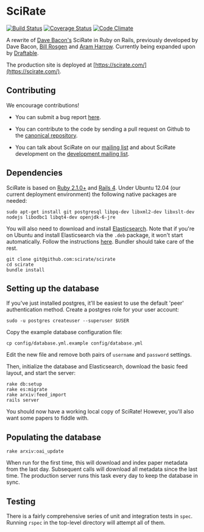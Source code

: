 # SciRate

[![Build Status](https://travis-ci.org/scirate/scirate.svg?branch=master)](https://travis-ci.org/scirate/scirate)
[![Coverage Status](https://coveralls.io/repos/scirate/scirate/badge.png?branch=master)](https://coveralls.io/r/scirate/scirate?branch=master)
[![Code Climate](https://codeclimate.com/github/scirate/scirate.png)](https://codeclimate.com/github/scirate/scirate)

A rewrite of [Dave Bacon's](http://dabacon.org) SciRate in Ruby on Rails, previously developed by Dave Bacon, [Bill Rosgen](http://intractable.ca/bill/) and [Aram Harrow](http://www.mit.edu/~aram/). Currently being expanded upon by [Draftable](https://draftable.com/).

The production site is deployed at [https://scirate.com/](https://scirate.com/).

## Contributing

We encourage contributions!

* You can submit a bug report [here](https://github.com/scirate/scirate/issues).

* You can contribute to the code by sending a pull request on Github to the [canonical repository](https://github.com/scirate/scirate).

* You can talk about SciRate on our [mailing list](https://groups.google.com/forum/?fromgroups=#!forum/scirate) and about SciRate development on the [development mailing list](https://groups.google.com/forum/?fromgroups=#!forum/scirate-dev).

## Dependencies

SciRate is based on [Ruby 2.1.0+](http://rvm.io/) and [Rails 4](http://rubyonrails.org/). Under Ubuntu 12.04 (our current deployment environment) the following native packages are needed:

```shell
sudo apt-get install git postgresql libpq-dev libxml2-dev libxslt-dev nodejs libodbc1 libqt4-dev openjdk-6-jre
```

You will also need to download and install [Elasticsearch](http://www.elasticsearch.org/overview/elkdownloads/). Note that if you're on Ubuntu and install Elasticsearch via the `.deb` package, it won't start automatically. Follow the instructions [here](http://www.elasticsearch.org/guide/en/elasticsearch/reference/current/setup-service.html). Bundler should take care of the rest.

```shell
git clone git@github.com:scirate/scirate
cd scirate
bundle install
```

## Setting up the database

If you've just installed postgres, it'll be easiest to use the default 'peer' authentication method.  Create a postgres role for your user account:

```shell
sudo -u postgres createuser --superuser $USER
```

Copy the example database configuration file:

```
cp config/database.yml.example config/database.yml
```

Edit the new file and remove both pairs of `username` and `password` settings.

Then, initialize the database and Elasticsearch, download the basic feed layout, and start the server:

```shell
rake db:setup
rake es:migrate
rake arxiv:feed_import
rails server
```

You should now have a working local copy of SciRate! However, you'll also want some papers to fiddle with.

## Populating the database

```shell
rake arxiv:oai_update
```

When run for the first time, this will download and index paper metadata from the last day. Subsequent calls will download all metadata since the last time. The production server runs this task every day to keep the database in sync.

## Testing

There is a fairly comprehensive series of unit and integration tests in `spec`. Running `rspec` in the top-level directory will attempt all of them.
